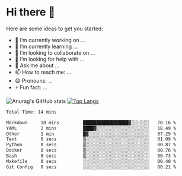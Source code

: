 # Hi there 👋



Here are some ideas to get you started:

- 🔭 I’m currently working on ...
- 🌱 I’m currently learning ...
- 👯 I’m looking to collaborate on ...
- 🤔 I’m looking for help with ...
- 💬 Ask me about ...
- 📫 How to reach me: ...
- 😄 Pronouns: ...
- ⚡ Fun fact: ...

<!-- 文档地址  https://github.com/anuraghazra/github-readme-stats/blob/master/docs/readme_cn.md -->
![Anurag's GitHub stats](https://github-readme-stats.vercel.app/api?username=onenewcode&show_icons=true&theme=radical)
[![Top Langs](https://github-readme-stats.vercel.app/api/top-langs/?username=onenewcode&layout=compact)](https://github.com/anuraghazra/github-readme-stats)
<!-- 文档地址  [https://github.com/anuraghazra/github-readme-stats/blob/master/docs/readme_cn.md](https://github.com/athul/waka-readme) -->
<!--START_SECTION:waka-->

```txt
Total Time: 14 mins

Markdown     10 mins         █████████████████▓░░░░░░░   70.16 %
YAML         2 mins          ████▓░░░░░░░░░░░░░░░░░░░░   18.49 %
Other        1 min           █▓░░░░░░░░░░░░░░░░░░░░░░░   07.29 %
Text         0 secs          ▒░░░░░░░░░░░░░░░░░░░░░░░░   01.09 %
Python       0 secs          ▒░░░░░░░░░░░░░░░░░░░░░░░░   00.87 %
Docker       0 secs          ▒░░░░░░░░░░░░░░░░░░░░░░░░   00.76 %
Bash         0 secs          ▒░░░░░░░░░░░░░░░░░░░░░░░░   00.73 %
Makefile     0 secs          ░░░░░░░░░░░░░░░░░░░░░░░░░   00.40 %
Git Config   0 secs          ░░░░░░░░░░░░░░░░░░░░░░░░░   00.21 %
```

<!--END_SECTION:waka-->
